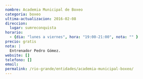 ```yaml
---
nombre: Academia Municipal de Boxeo
categoria: boxeo
ultima-actualizacion: 2016-02-08
direccion: 
  lugar: sumreconquista
horario: 
  - {dia: "lunes a viernes", hora: "19:00-21:00", nota: "" }
precio: gratis
nota: | 
  Entrenador Pedro Gómez.
website: []
telefono: []
email: 
permalink: /rio-grande/entidades/academia-municipal-boxeo/
---
```

